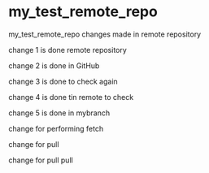 # my_test_remote_repo
my_test_remote_repo
changes made in remote repository


change 1 is done remote repository

change 2 is done in GitHub

change 3 is done to check again

change 4 is done tin remote to check 

change 5 is done in mybranch

change for performing fetch

change for pull

change for pull pull

